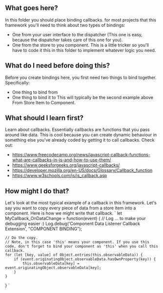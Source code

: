 ## What goes here?
In this folder you should place binding callbacks. for most projects that this framework you'll need to think about two types of bindings:
- One from your user interface to the dispatcher (This one is easy, because the dispatcher takes care of this one for you).
- One from the store to you component. This is a little tricker so you'll have to code it this in this folder to implement whatever logic you need.

## What do I need before doing this?
Before you create bindings here, you first need two things to bind together. Specifically:
- One thing to bind from
- One thing to bind it to
This will typically be the second example above From Store Item to Component.

## What should I learn first?
Learn about callbacks. Essentially callbacks are functions that you pass around like data. This is cool because you can create dynamic behaviour in something else you've already coded by getting it to call callbacks. Check out:
- https://www.freecodecamp.org/news/javascript-callback-functions-what-are-callbacks-in-js-and-how-to-use-them/
- https://www.geeksforgeeks.org/javascript-callbacks/
- https://developer.mozilla.org/en-US/docs/Glossary/Callback_function
- https://www.w3schools.com/js/js_callback.asp 


## How might I do that?
Let's look at the most typical example of a callback in this framework. Let's say you want to copy every piece of data from a store item into a component. Here is how we might write that callback.
`
let MyCallback_OnDataChange = function(event) {
    // Log ... to make your debugging easier :)
    Log.debug('Component Data Listener Callback Extension', "COMPONENT BINDING");

    // Do the copy. 
    // Note, in this case 'this' means your component. If you use this code, don't forget to bind your component as 'this' when you call this callback.
    for (let [key, value] of Object.entries(this.observableData)) {
        if (event.originatingObject.observableData.hasOwnProperty(key)) {
            this.observableData[key] = event.originatingObject.observableData[key];
        }
    }
}
`